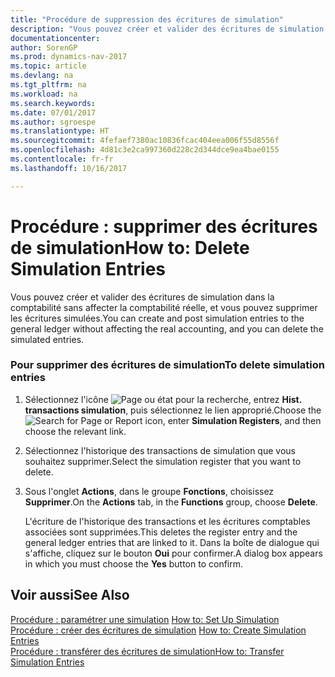```yaml
---
title: "Procédure de suppression des écritures de simulation"
description: "Vous pouvez créer et valider des écritures de simulation dans la comptabilité sans affecter la comptabilité réelle, et vous pouvez supprimer les écritures simulées."
documentationcenter: 
author: SorenGP
ms.prod: dynamics-nav-2017
ms.topic: article
ms.devlang: na
ms.tgt_pltfrm: na
ms.workload: na
ms.search.keywords: 
ms.date: 07/01/2017
ms.author: sgroespe
ms.translationtype: HT
ms.sourcegitcommit: 4fefaef7380ac10836fcac404eea006f55d8556f
ms.openlocfilehash: 4d81c3e2ca997360d228c2d344dce9ea4bae0155
ms.contentlocale: fr-fr
ms.lasthandoff: 10/16/2017

---
```

# <a name="how-to-delete-simulation-entries"></a><span data-ttu-id="2efa0-103">Procédure : supprimer des écritures de simulation</span><span class="sxs-lookup"><span data-stu-id="2efa0-103">How to: Delete Simulation Entries</span></span>
<span data-ttu-id="2efa0-104">Vous pouvez créer et valider des écritures de simulation dans la comptabilité sans affecter la comptabilité réelle, et vous pouvez supprimer les écritures simulées.</span><span class="sxs-lookup"><span data-stu-id="2efa0-104">You can create and post simulation entries to the general ledger without affecting the real accounting, and you can delete the simulated entries.</span></span>  
  
### <a name="to-delete-simulation-entries"></a><span data-ttu-id="2efa0-105">Pour supprimer des écritures de simulation</span><span class="sxs-lookup"><span data-stu-id="2efa0-105">To delete simulation entries</span></span>  
  
1.  <span data-ttu-id="2efa0-106">Sélectionnez l'icône ![Page ou état pour la recherche](media/ui-search/search_small.png "Page ou état pour la recherche"), entrez **Hist. transactions simulation**, puis sélectionnez le lien approprié.</span><span class="sxs-lookup"><span data-stu-id="2efa0-106">Choose the ![Search for Page or Report](media/ui-search/search_small.png "Search for Page or Report icon") icon, enter **Simulation Registers**, and then choose the relevant link.</span></span>  
  
2.  <span data-ttu-id="2efa0-107">Sélectionnez l'historique des transactions de simulation que vous souhaitez supprimer.</span><span class="sxs-lookup"><span data-stu-id="2efa0-107">Select the simulation register that you want to delete.</span></span>  
  
3.  <span data-ttu-id="2efa0-108">Sous l'onglet **Actions**, dans le groupe **Fonctions**, choisissez **Supprimer**.</span><span class="sxs-lookup"><span data-stu-id="2efa0-108">On the **Actions** tab, in the **Functions** group, choose **Delete**.</span></span>  
  
     <span data-ttu-id="2efa0-109">L'écriture de l'historique des transactions et les écritures comptables associées sont supprimées.</span><span class="sxs-lookup"><span data-stu-id="2efa0-109">This deletes the register entry and the general ledger entries that are linked to it.</span></span> <span data-ttu-id="2efa0-110">Dans la boîte de dialogue qui s'affiche, cliquez sur le bouton **Oui** pour confirmer.</span><span class="sxs-lookup"><span data-stu-id="2efa0-110">A dialog box appears in which you must choose the **Yes**  button to confirm.</span></span>  
  
## <a name="see-also"></a><span data-ttu-id="2efa0-111">Voir aussi</span><span class="sxs-lookup"><span data-stu-id="2efa0-111">See Also</span></span>  
 <span data-ttu-id="2efa0-112">[Procédure : paramétrer une simulation](how-to-set-up-simulation.md) </span><span class="sxs-lookup"><span data-stu-id="2efa0-112">[How to: Set Up Simulation](how-to-set-up-simulation.md) </span></span>  
 <span data-ttu-id="2efa0-113">[Procédure : créer des écritures de simulation](how-to-create-simulation-entries.md) </span><span class="sxs-lookup"><span data-stu-id="2efa0-113">[How to: Create Simulation Entries](how-to-create-simulation-entries.md) </span></span>  
 [<span data-ttu-id="2efa0-114">Procédure : transférer des écritures de simulation</span><span class="sxs-lookup"><span data-stu-id="2efa0-114">How to: Transfer Simulation Entries</span></span>](how-to-transfer-simulation-entries.md)
